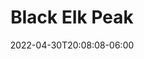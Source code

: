 ---
category: highpoint
date: "2022-04-30T20:08:08-06:00"
draft: true
elevation: 7244
images:
- name: highpoints/black-elk-peak/IMG_0928.jpeg
- name: highpoints/black-elk-peak/IMG_0929.jpeg
- name: highpoints/black-elk-peak/IMG_0930.jpeg
- name: highpoints/black-elk-peak/IMG_0931.jpeg
- name: highpoints/black-elk-peak/IMG_0932.jpeg
- name: highpoints/black-elk-peak/IMG_0933.jpeg
- name: highpoints/black-elk-peak/IMG_0934.jpeg
- name: highpoints/black-elk-peak/IMG_0935.jpeg
- name: highpoints/black-elk-peak/IMG_0936.jpeg
- name: highpoints/black-elk-peak/IMG_0937.jpeg
- name: highpoints/black-elk-peak/IMG_0938.jpeg
- name: highpoints/black-elk-peak/IMG_0939.jpeg
- name: highpoints/black-elk-peak/IMG_0940.jpeg
- name: highpoints/black-elk-peak/IMG_0941.jpeg
- name: highpoints/black-elk-peak/IMG_0942.jpeg
- name: highpoints/black-elk-peak/IMG_0943.jpeg
- name: highpoints/black-elk-peak/IMG_0944.jpeg
route: 'Sylvan Lake, Trail #9'
state: South Dakota
title: Black Elk Peak
---